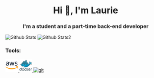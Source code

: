 <h1 align="center">Hi 👋, I'm Laurie</h1>
<h3 align="center">I'm a student and a part-time back-end developer</h3>

![Github Stats](https://github-readme-stats.vercel.app/api?username=Pecunia201&include_all_commits=true&hide_rank=true&hide_title=true&count_private=true&hide_border=true&show_icons=true&disable_animations=true)
![Github Stats2](https://github-readme-stats.vercel.app/api/top-langs/?username=Pecunia201&layout=compact&hide_title=true&count_private=true&hide_border=true&disable_animations=true)

<h3 align="left">Tools:</h3>
<p align="left"> <a href="https://aws.amazon.com" target="_blank" rel="noreferrer"> <img src="https://raw.githubusercontent.com/devicons/devicon/master/icons/amazonwebservices/amazonwebservices-original-wordmark.svg" alt="aws" width="40" height="40"/> </a> <a href="https://www.docker.com/" target="_blank" rel="noreferrer"> <img src="https://raw.githubusercontent.com/devicons/devicon/master/icons/docker/docker-original-wordmark.svg" alt="docker" width="40" height="40"/> </a> <a href="https://git-scm.com/" target="_blank" rel="noreferrer"> <img src="https://www.vectorlogo.zone/logos/git-scm/git-scm-icon.svg" alt="git" width="40" height="40"/> </a>
